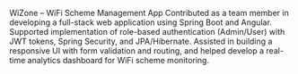 WiZone – WiFi Scheme Management App
Contributed as a team member in developing a full-stack web application using Spring Boot and Angular. Supported implementation of role-based authentication (Admin/User) with JWT tokens, Spring Security, and JPA/Hibernate. Assisted in building a responsive UI with form validation and routing, and helped develop a real-time analytics dashboard for WiFi scheme monitoring.
